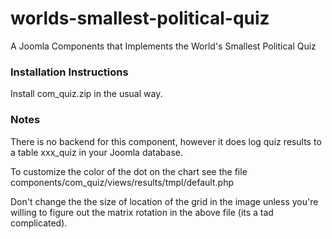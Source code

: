 # worlds-smallest-political-quiz
A Joomla Components that Implements the World's Smallest Political Quiz

### Installation Instructions
Install com_quiz.zip in the usual way.

### Notes
There is no backend for this component, however it does log quiz results to a table xxx_quiz in your Joomla database.

To customize the color of the dot on the chart see the file components/com_quiz/views/results/tmpl/default.php

Don't change the the size of location of the grid in the image unless you're willing to figure out the matrix rotation in the above file (its a tad complicated).
